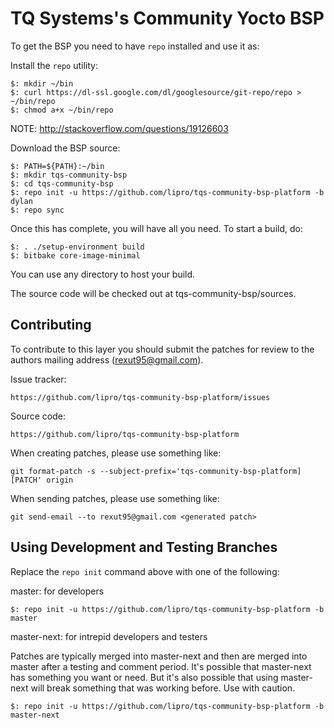 TQ Systems's Community Yocto BSP
================================

To get the BSP you need to have `repo` installed and use it as:

Install the `repo` utility:

    $: mkdir ~/bin
    $: curl https://dl-ssl.google.com/dl/googlesource/git-repo/repo > ~/bin/repo
    $: chmod a+x ~/bin/repo

NOTE: http://stackoverflow.com/questions/19126603

Download the BSP source:

    $: PATH=${PATH}:~/bin
    $: mkdir tqs-community-bsp
    $: cd tqs-community-bsp
    $: repo init -u https://github.com/lipro/tqs-community-bsp-platform -b dylan
    $: repo sync

Once this has complete, you will have all you need. To start a build, do:

    $: . ./setup-environment build
    $: bitbake core-image-minimal

You can use any directory to host your build.

The source code will be checked out at tqs-community-bsp/sources.

Contributing
------------

To contribute to this layer you should submit the patches for review
to the authors mailing address (rexut95@gmail.com).

Issue tracker:

    https://github.com/lipro/tqs-community-bsp-platform/issues

Source code:

    https://github.com/lipro/tqs-community-bsp-platform

When creating patches, please use something like:

    git format-patch -s --subject-prefix='tqs-community-bsp-platform][PATCH' origin

When sending patches, please use something like:

    git send-email --to rexut95@gmail.com <generated patch>

Using Development and Testing Branches
--------------------------------------

Replace the `repo init` command above with one of the following:

master: for developers

    $: repo init -u https://github.com/lipro/tqs-community-bsp-platform -b master

master-next: for intrepid developers and testers

Patches are typically merged into master-next and then are merged into
master after a testing and comment period. It's possible that master-next
has something you want or need. But it's also possible that using
master-next will break something that was working before. Use with caution.

    $: repo init -u https://github.com/lipro/tqs-community-bsp-platform -b master-next
